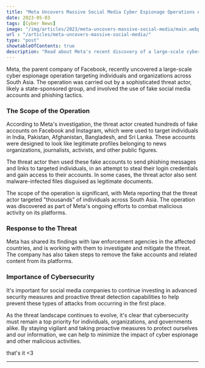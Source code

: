 ```yaml
---
title: "Meta Uncovers Massive Social Media Cyber Espionage Operations Across South Asia"
date: 2023-05-03
tags: [Cyber News]
image: "/img/articles/2023/meta-uncovers-massive-social-media/main.webp"
url : "/articles/meta-uncovers-massive-social-media/"
type: "post"
showtableOfContents: true
description: "Read about Meta's recent discovery of a large-scale cyber espionage operation targeting individuals and organizations across South Asia."
---
```


Meta, the parent company of Facebook, recently uncovered a large-scale cyber espionage operation targeting individuals and organizations across South Asia. The operation was carried out by a sophisticated threat actor, likely a state-sponsored group, and involved the use of fake social media accounts and phishing tactics.

### The Scope of the Operation
According to Meta's investigation, the threat actor created hundreds of fake accounts on Facebook and Instagram, which were used to target individuals in India, Pakistan, Afghanistan, Bangladesh, and Sri Lanka. These accounts were designed to look like legitimate profiles belonging to news organizations, journalists, activists, and other public figures.

The threat actor then used these fake accounts to send phishing messages and links to targeted individuals, in an attempt to steal their login credentials and gain access to their accounts. In some cases, the threat actor also sent malware-infected files disguised as legitimate documents.

The scope of the operation is significant, with Meta reporting that the threat actor targeted "thousands" of individuals across South Asia. The operation was discovered as part of Meta's ongoing efforts to combat malicious activity on its platforms.

### Response to the Threat
Meta has shared its findings with law enforcement agencies in the affected countries, and is working with them to investigate and mitigate the threat. The company has also taken steps to remove the fake accounts and related content from its platforms.

### Importance of Cybersecurity
It's important for social media companies to continue investing in advanced security measures and proactive threat detection capabilities to help prevent these types of attacks from occurring in the first place.

As the threat landscape continues to evolve, it's clear that cybersecurity must remain a top priority for individuals, organizations, and governments alike. By staying vigilant and taking proactive measures to protect ourselves and our information, we can help to minimize the impact of cyber espionage and other malicious activities.

that's it <3

---

  